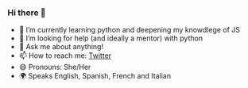 ### Hi there 👋

- 🌱 I’m currently learning python and deepening my knowdlege of JS
- 🤔 I’m looking for help (and ideally a mentor) with python
- 💬 Ask me about anything! 
- 📫 How to reach me: [Twitter](https://twitter.com/mmanzanna)
- 😄 Pronouns: She/Her
- 🌍 Speaks English, Spanish, French and Italian
